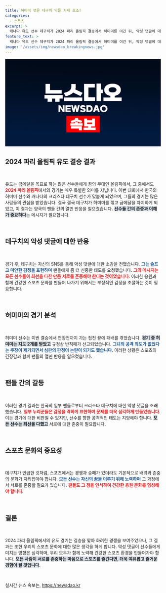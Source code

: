 ```yaml
---
title: 허미미 꺾은 데구치 악플 자제 호소!
categories:
  - 스포츠
excerpt: >
  캐나다 유도 선수 데구치가 2024 파리 올림픽 결승에서 허미미를 이긴 뒤, 악성 댓글에 대한 호소문을 공개했다. 그는 모든 선수는 최선을 다했으며, 서로를 존중해 달라며 공정한 경쟁의 중요성을 강조했다. 팬들의 배려를 간절히 요청한 그의 메시지가 많은 이들의 공감을 불러일으키고 있다.
feature_text: >
  캐나다 유도 선수 데구치가 2024 파리 올림픽 결승에서 허미미를 이긴 뒤, 악성 댓글에 대한 호소문을 공개했다. 그는 모든 선수는 최선을 다했으며, 서로를 존중해 달라며 공정한 경쟁의 중요성을 강조했다. 팬들의 배려를 간절히 요청한 그의 메시지가 많은 이들의 공감을 불러일으키고 있다.
image: '/assets/img/newsdao_breakingnews.jpg'
---
```


<p><img src="/assets/img/newsdao_breakingnews.jpg" alt="firstkoreanews 속보" /></p>

<h2 data-ke-size="size26">2024 파리 올림픽 유도 결승 결과</h2>

<p data-ke-size="size16">&nbsp;</p>

<p>유도는 금메달을 목표로 하는 많은 선수들에게 꿈의 무대인 올림픽에서, 그 중에서도 <b><span style="color: #ee2323;">2024 파리 올림픽</span></b>에서의 경기는 매우 특별한 의미를 지닙니다. 이번 대회에서 한국의 허미미 선수와 캐나다의 크리스타 데구치 선수가 맞붙게 되었으며, 그들의 경기는 많은 사람들의 관심을 받았습니다. 결국 결국 데구치가 허미미를 꺾고 금메달을 차지하게 되었고, 이 결과는 양국의 팬들 간의 열띤 반응을 일으켰습니다. <b><span style="background-color: #21538527;">선수들 간의 존중과 이해가 중요하다</span></b>는 메시지가 필요합니다.</p>

<p data-ke-size="size16">&nbsp;</p>

<h2 data-ke-size="size26">데구치의 악성 댓글에 대한 반응</h2>

<p data-ke-size="size16">&nbsp;</p>

<p>경기 후, 데구치는 자신의 SNS를 통해 악성 댓글에 대한 소감을 전했습니다. <b><span style="color: #1a5490;">그는 슬프고 미안한 감정을 표현하며</span></b> 팬들에게 좀 더 신중한 태도를 요청했습니다. <b><span style="color: #ee2323;">그의 메시지는 모든 선수들이 최선을 다한 만큼 서로를 존중해야 한다는 것이었습니다</span></b>. 이러한 응원과 함께 건강한 스포츠 문화를 만들어 나가기 위해서는 부정적인 감정을 조절하는 것이 필요합니다. </p>

<p data-ke-size="size16">&nbsp;</p>

<h2 data-ke-size="size26">허미미의 경기 분석</h2>

<p data-ke-size="size16">&nbsp;</p>

<p>허미미 선수는 이번 결승에서 연장전까지 가는 접전 끝에 패배를 겪었습니다. <b><span style="background-color: #21538527;">경기 중 허미미는 지도 2개를 받았고</span></b> 규정상 반칙패가 선고되었습니다. <b><span style="color: #1a5490;">그녀의 공격 의도가 없었다는 주장이 제기되면서 심판의 판정이 논란이 되기도 했습니다</span></b>. 이러한 상황은 스포츠의 긴장감과 함께 팬들의 열띤 반응을 일으켰습니다.</p>

<p data-ke-size="size16">&nbsp;</p>

<h2 data-ke-size="size26">팬들 간의 갈등</h2>

<p data-ke-size="size16">&nbsp;</p>

<p>이러한 경기 결과는 한국의 일부 팬들로부터 크리스타 데구치에 대한 악성 댓글을 초래했습니다. <b><span style="color: #ee2323;">일부 누리꾼들은 감정을 격하게 표현하며 문제를 더욱 심각하게 만들었습니다</span></b>. 이는 경기에 대한 비판일 수 있지만, 선수를 향한 공격적인 태도는 지양해야 합니다. <b><span style="background-color: #21538527;">모든 선수는 최선을 다했고</span></b> 서로에 대한 존중이 필요합니다.</p>

<p data-ke-size="size16">&nbsp;</p>

<h2 data-ke-size="size26">스포츠 문화의 중요성</h2>

<p data-ke-size="size16">&nbsp;</p>

<p>데구치가 언급한 것처럼, 스포츠에서는 경쟁과 승패가 있더라도 기본적으로 배려와 존중의 문화가 자리잡아야 합니다. <b><span style="color: #1a5490;">모든 선수는 자신의 꿈을 이루기 위해 노력하며</span></b> 그 과정에서 서로를 존중할 필요가 있습니다. <b><span style="color: #ee2323;">팬들도 그 점을 인식하여 건강한 응원 문화를 형성해야 합니다</span></b>. </p>

<p data-ke-size="size16">&nbsp;</p>

<h2 data-ke-size="size26">결론</h2>

<p data-ke-size="size16">&nbsp;</p>

<p>2024 파리 올림픽에서의 유도 경기는 결승을 맞아 화려한 경쟁을 보여주었으나, 그 결과는 또한 우리의 스포츠 문화에 대한 많은 생각을 하게 합니다. 악성 댓글이 선수들에게 미치는 영향은 심각하며, 우리 모두가 함께 노력해 건강한 스포츠 환경을 만들어가야 합니다. <b><span style="background-color: #21538527;">모든 사람이 서로를 존중하는 마음으로 스포츠를 즐긴다면, 더욱 여유롭고 즐거운 경험이 될 것입니다</span></b>. </p>

<p data-ke-size="size16">&nbsp;</p>
실시간 뉴스 속보는, <a href="https://newsdao.kr" rel="dofollow">https://newsdao.kr</a>


